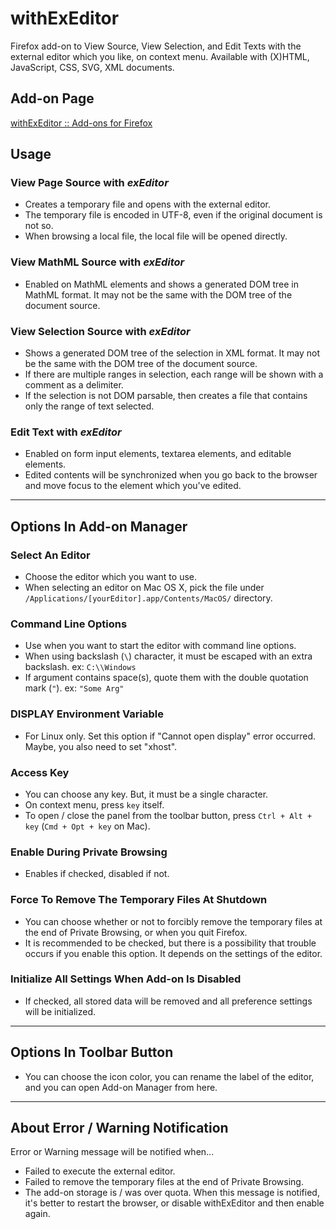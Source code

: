 # withExEditor
Firefox add-on to View Source, View Selection, and Edit Texts with the external editor which you like, on context menu.
Available with (X)HTML, JavaScript, CSS, SVG, XML documents.

## Add-on Page
[withExEditor :: Add-ons for Firefox](https://addons.mozilla.org/ja/firefox/addon/withexeditor/ "withExEditor :: Add-ons for Firefox")

## Usage

### View Page Source with *exEditor*
* Creates a temporary file and opens with the external editor.
* The temporary file is encoded in UTF-8, even if the original document is not so.
* When browsing a local file, the local file will be opened directly.

### View MathML Source with *exEditor*
* Enabled on MathML elements and shows a generated DOM tree in MathML format. It may not be the same with the DOM tree of the document source.

### View Selection Source with *exEditor*
* Shows a generated DOM tree of the selection in XML format. It may not be the same with the DOM tree of the document source.
* If there are multiple ranges in selection, each range will be shown with a comment as a delimiter.
* If the selection is not DOM parsable, then creates a file that contains only the range of text selected.

### Edit Text with *exEditor*
* Enabled on form input elements, textarea elements, and editable elements.
* Edited contents will be synchronized when you go back to the browser and move focus to the element which you've edited.

***

## Options In Add-on Manager

### Select An Editor
* Choose the editor which you want to use.
* When selecting an editor on Mac OS X, pick the file under `/Applications/[yourEditor].app/Contents/MacOS/` directory.

### Command Line Options
* Use when you want to start the editor with command line options.
* When using backslash (`\`) character, it must be escaped with an extra backslash.
ex: `C:\\Windows`
* If argument contains space(s), quote them with the double quotation mark (`"`).
ex: `"Some Arg"`

### DISPLAY Environment Variable
* For Linux only. Set this option if "Cannot open display" error occurred. Maybe, you also need to set "xhost".

### Access Key
* You can choose any key. But, it must be a single character.
* On context menu, press `key` itself.
* To open / close the panel from the toolbar button, press `Ctrl + Alt + key` (`Cmd + Opt + key` on Mac).

### Enable During Private Browsing
* Enables if checked, disabled if not.

### Force To Remove The Temporary Files At Shutdown
* You can choose whether or not to forcibly remove the temporary files at the end of Private Browsing, or when you quit Firefox.
* It is recommended to be checked, but there is a possibility that trouble occurs if you enable this option. It depends on the settings of the editor.

### Initialize All Settings When Add-on Is Disabled
* If checked, all stored data will be removed and all preference settings will be initialized.

***

## Options In Toolbar Button
* You can choose the icon color, you can rename the label of the editor, and you can open Add-on Manager from here.

***

## About Error / Warning Notification
Error or Warning message will be notified when...
* Failed to execute the external editor.
* Failed to remove the temporary files at the end of Private Browsing.
* The add-on storage is / was over quota. When this message is notified, it's better to restart the browser, or disable withExEditor and then enable again.
